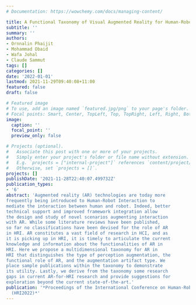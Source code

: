 ```yaml
---
# Documentation: https://wowchemy.com/docs/managing-content/

title: A Functional Taxonomy of Visual Augmented Reality for Human-Robot Interaction
subtitle: ''
summary: ''
authors:
- Ornnalin Phaijit
- Mohammad Obaid
- Wafa Johal
- Claude Sammut
tags: []
categories: []
date: '2022-01-01'
lastmod: 2021-11-29T09:40:08+11:00
featured: false
draft: false

# Featured image
# To use, add an image named `featured.jpg/png` to your page's folder.
# Focal points: Smart, Center, TopLeft, Top, TopRight, Left, Right, BottomLeft, Bottom, BottomRight.
image:
  caption: ''
  focal_point: ''
  preview_only: false

# Projects (optional).
#   Associate this post with one or more of your projects.
#   Simply enter your project's folder or file name without extension.
#   E.g. `projects = ["internal-project"]` references `content/project/deep-learning/index.md`.
#   Otherwise, set `projects = []`.
projects: []
publishDate: '2021-11-28T22:40:07.499732Z'
publication_types:
- '6'
abstract: 'Augmented reality (AR) technologies are today more
frequently being introduced to Human-Robot Interaction to
mediate the interaction between human and robot. Indeed, better
technical support and improved framework integration allow
the design and study of novel scenarios augmenting interaction
with AR. While some literature reviews have been published,
so far no classifications have been devised for the role of AR
in HRI. AR constitutes a vast field of research in HCI, and as
it is picking up in HRI, it is timely to articulate the current
knowledge and information about the functionalities of AR in
HRI. Here we propose a multidimensional taxonomy for AR in
HRI that distinguishes the type of perception augmentation, the
functional role of AR, and the augmentation artifact type. We
place sample publications within the taxonomy to demonstrate
its utility. Lastly, we derive from the taxonomy some research
gaps in current AR-for-HRI research and provide suggestions for
exploration beyond the current state-of-the-art.'
publication: '*Proceedings of the International Conference on Human-Robot Interaction
  (HRI2022)*'
---
```

